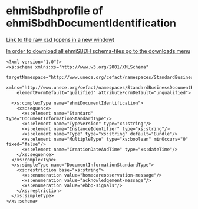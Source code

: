 # ehmiSbdhprofile of ehmiSbdhDocumentIdentification

<a href="./ehmiSBDH/ehmiDocumentIdentification.xsd" target="_blank">Link to the raw xsd (opens in a new window)</a>

<a href="./downloads.html">In order to download all ehmiSBDH schema-files go to the downloads menu</a>

    <?xml version="1.0"?>
    <xs:schema xmlns:xs="http://www.w3.org/2001/XMLSchema"
        targetNamespace="http://www.unece.org/cefact/namespaces/StandardBusinessDocumentHeader"
        xmlns="http://www.unece.org/cefact/namespaces/StandardBusinessDocumentHeader"
        elementFormDefault="qualified" attributeFormDefault="unqualified">

      <xs:complexType name="ehmiDocumentIdentification">
        <xs:sequence>
          <xs:element name="Standard" type="DocumentInformationStandardType"/>
          <xs:element name="TypeVersion" type="xs:string"/>
          <xs:element name="InstanceIdentifier" type="xs:string"/>
          <xs:element name="Type" type="xs:string" default="Bundle"/>
          <xs:element name="MultipleType" type="xs:boolean" minOccurs="0" fixed="false"/>
          <xs:element name="CreationDateAndTime" type="xs:dateTime"/>
        </xs:sequence>
      </xs:complexType>
      <xs:simpleType name="DocumentInformationStandardType">
        <xs:restriction base="xs:string">
          <xs:enumeration value="homecareobservation-message"/>
          <xs:enumeration value="acknowledgement-message"/>
          <xs:enumeration value="ebbp-signals"/>
        </xs:restriction>
      </xs:simpleType>
    </xs:schema>

